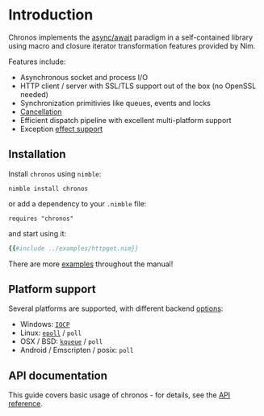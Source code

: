 # Introduction

Chronos implements the [async/await](https://en.wikipedia.org/wiki/Async/await)
paradigm in a self-contained library using macro and closure iterator
transformation features provided by Nim.

Features include:

* Asynchronous socket and process I/O
* HTTP client / server with SSL/TLS support out of the box (no OpenSSL needed)
* Synchronization primitivies like queues, events and locks
* [Cancellation](./concepts.md#cancellation)
* Efficient dispatch pipeline with excellent multi-platform support
* Exception [effect support](./guide.md#error-handling)

## Installation

Install `chronos` using `nimble`:

```text
nimble install chronos
```

or add a dependency to your `.nimble` file:

```text
requires "chronos"
```

and start using it:

```nim
{{#include ../examples/httpget.nim}}
```

There are more [examples](./examples.md) throughout the manual!

## Platform support

Several platforms are supported, with different backend [options](./concepts.md#compile-time-configuration):

* Windows: [`IOCP`](https://learn.microsoft.com/en-us/windows/win32/fileio/i-o-completion-ports)
* Linux: [`epoll`](https://en.wikipedia.org/wiki/Epoll) / `poll`
* OSX / BSD: [`kqueue`](https://en.wikipedia.org/wiki/Kqueue) / `poll`
* Android / Emscripten / posix: `poll`

## API documentation

This guide covers basic usage of chronos - for details, see the
[API reference](./api/chronos.html).
